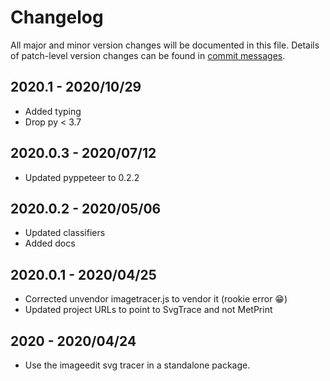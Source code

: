 # Changelog
All major and minor version changes will be documented in this file. Details of
patch-level version changes can be found in [commit messages](../../commits/master).

## 2020.1 - 2020/10/29
- Added typing
- Drop py < 3.7

## 2020.0.3 - 2020/07/12
- Updated pyppeteer to 0.2.2

## 2020.0.2 - 2020/05/06
- Updated classifiers
- Added docs

## 2020.0.1 - 2020/04/25
- Corrected unvendor imagetracer.js to vendor it (rookie error 😁)
- Updated project URLs to point to SvgTrace and not MetPrint

## 2020 - 2020/04/24
- Use the imageedit svg tracer in a standalone package.
